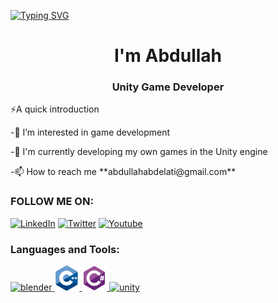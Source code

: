 [![Typing SVG](https://readme-typing-svg.demolab.com?font=Fira+Code&pause=1000&width=435&lines=Hi+there%F0%9F%91%8B)](https://git.io/typing-svg)
<h1 align="center">I'm Abdullah</h1> 
<h3 align="center">Unity Game Developer</h3>
<p>⚡A quick introduction</p>
<p>-👀 I’m interested in game development</p>
<p>-🌱 I'm currently developing my own games in the Unity engine</p>
<p>-📫 How to reach me **abdullahabdelati@gmail.com**</p>
<h3 align="left">FOLLOW ME ON:</h3>
<p align="left">
  
[![LinkedIn](https://img.shields.io/badge/LinkedIn-0077B5?style=for-the-badge&logo=linkedin&logoColor=white)](https://linkedin.com/in/abdullah-abdelaty-a4a1b21a2/) [![Twitter](https://img.shields.io/badge/Twitter-0077B5?style=for-the-badge&logo=Twitter&logoColor=white)](https://twitter.com/abdullah1141085) [![Youtube](https://img.shields.io/badge/Youtube-0077B5?style=for-the-badge&logo=Youtube&logoColor=white&labelColor=red&color=red)](https://www.youtube.com/channel/UCrnKMmlzEjayfqVLZij9tAA)  
</p>

<h3 align="left">Languages and Tools:</h3>
<p align="left"> <a href="https://www.blender.org/" target="_blank" rel="noreferrer"> <img src="https://download.blender.org/branding/community/blender_community_badge_white.svg" alt="blender" width="40" height="40"/> </a> <a href="https://www.w3schools.com/cpp/" target="_blank" rel="noreferrer"> <img src="https://raw.githubusercontent.com/devicons/devicon/master/icons/cplusplus/cplusplus-original.svg" alt="cplusplus" width="40" height="40"/> </a> <a href="https://www.w3schools.com/cs/" target="_blank" rel="noreferrer"> <img src="https://raw.githubusercontent.com/devicons/devicon/master/icons/csharp/csharp-original.svg" alt="csharp" width="40" height="40"/> </a> <a href="https://unity.com/" target="_blank" rel="noreferrer"> <img src="https://www.vectorlogo.zone/logos/unity3d/unity3d-icon.svg" alt="unity" width="40" height="40"/> </a> </p>

